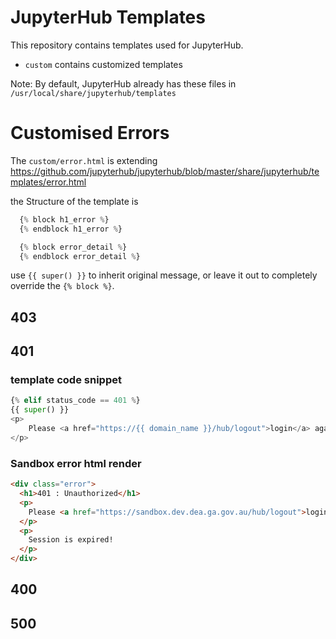# JupyterHub Templates

This repository contains templates used for JupyterHub.
* `custom` contains customized templates

Note: By default, JupyterHub already has these files in `/usr/local/share/jupyterhub/templates`

# Customised Errors
The `custom/error.html` is extending https://github.com/jupyterhub/jupyterhub/blob/master/share/jupyterhub/templates/error.html

the Structure of the template is
```python
  {% block h1_error %}
  {% endblock h1_error %}

  {% block error_detail %}
  {% endblock error_detail %}
```
use `{{ super() }}` to inherit original message, or leave it out to completely override the `{% block %}`.

## 403

## 401
### template code snippet 
```python
{% elif status_code == 401 %}
{{ super() }}
<p>
    Please <a href="https://{{ domain_name }}/hub/logout">login</a> again!
</p>
```

### Sandbox error html render
```html
<div class="error">
  <h1>401 : Unauthorized</h1>
  <p> 
    Please <a href="https://sandbox.dev.dea.ga.gov.au/hub/logout">login</a> again!
  </p> 
  <p>
    Session is expired!
  </p>
</div>
```

## 400

## 500